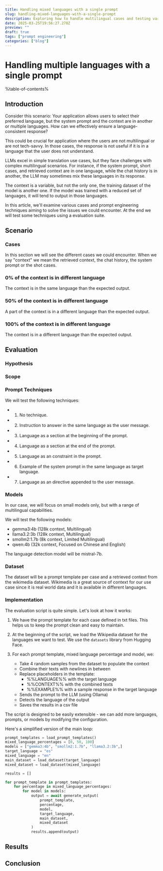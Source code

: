 ```yaml
---
title: Handling mixed languages with a single prompt
slug: handling-mixed-languages-with-a-single-prompt
description: Exploring how to handle multilingual cases and testing various prompt engineering approaches
date: 2025-03-25T19:56:27.278Z
preview: ""
draft: true
tags: ["prompt engineering"]
categories: ["blog"]
---
```


# Handling multiple languages with a single prompt

%table-of-contents%

## Introduction

Consider this scenario: Your application allows users to select their preferred language, but the system prompt and the context are in
another or multiple languages. How can we effectively ensure a language-consistent response?

This could be crucial for application where the users are not multilingual or are not tech-savvy. In those cases, the response is not useful if it is in a language that the user does not understand.

LLMs excel in simple translation use cases, but they face challenges with complex multilingual scenarios. For instance, if the system prompt, short cases, and retrieved context are in one language, while the chat history is in another, the LLM may sometimes mix these languages in its response.

The context is a variable, but not the only one, the training dataset of the model is another one. If the model was trained with a reduced set of languages, it will tend to output in those languages.

In this article, we'll examine various cases and prompt engineering techniques aiming to solve the issues we could encounter. At the end we will test some techniques using a evaluation suite.

## Scenario

### Cases

In this section we will see the different cases we could encounter. When we say "context" we mean the retrieved context, the chat history, the system prompt or the shot cases.

### 0% of the context is in different language

The context is in the same language than the expected output.

### 50% of the context is in different language

A part of the context is in a different language than the expected output.

### 100% of the context is in different language

The context is in a different language than the expected output.

## Evaluation

### Hypothesis

### Scope

### Prompt Techniques

We will test the following techniques:

- 1. No technique.
- 2. Instruction to answer in the same language as the user message.
- 3. Language as a section at the beginning of the prompt.
- 4. Language as a section at the end of the prompt.
- 5. Language as an constraint in the prompt.
- 6. Example of the system prompt in the same language as target language.
- 7. Language as an directive appended to the user message.

### Models

In our case, we will focus on small models only, but with a range of multilingual capabilities.

We will test the following models:

- gemma3:4b (128k context, Multilingual)
- llama3.2:3b (128k context, Multilingual)
- smollm2:1.7b (8k context, Limited Multilingual)
- qwen:4b (32k context, Focused on Chinese and English)

The language detection model will be mistral-7b.

### Dataset

The dataset will be a prompt template per case and a retrieved context from the wikimedia dataset. Wikimedia is a great source of context for our use case since it is real world data and it is available in different languages.

### Implementation

The evaluation script is quite simple. Let's look at how it works:

1. We have the prompt template for each case defined in txt files. This helps us to keep the prompt clean and easy to maintain.

2. At the beginning of the script, we load the Wikipedia dataset for the languages we want to test. We use the `datasets` library from Hugging Face.

3. For each prompt template, mixed language percentage and model, we:
   - Take 4 random samples from the dataset to populate the context
   - Combine their texts with newlines in between
   - Replace placeholders in the template:
     - %%LANGUAGE%% with the target language
     - %%CONTEXT%% with the combined texts
     - %%EXAMPLE%% with a sample response in the target language
   - Sends the prompt to the LLM (using Ollama)
   - Detects the language of the output
   - Saves the results in a csv file

The script is designed to be easily extensible - we can add more languages, prompts, or models by modifying the configuration.

Here's a simplified version of the main loop:

```python
prompt_templates = load_prompt_templates()
mixed_language_percentages = [0, 50, 100]
models = ["gemma3:4b", "smollm2:1.7b", "llama3.2:3b",]
target_language = "es"
mixed_language = "en"
main_dataset = load_dataset(target_language)
mixed_dataset = load_dataset(mixed_language)

results = []

for prompt_template in prompt_templates:
    for percentage in mixed_language_percentages:
        for model in models:
            output = await generate_output(
                prompt_template,
                percentage,
                model,
                target_language,
                main_dataset,
                mixed_dataset
            )
            results.append(output)
```

## Results

## Conclusion

